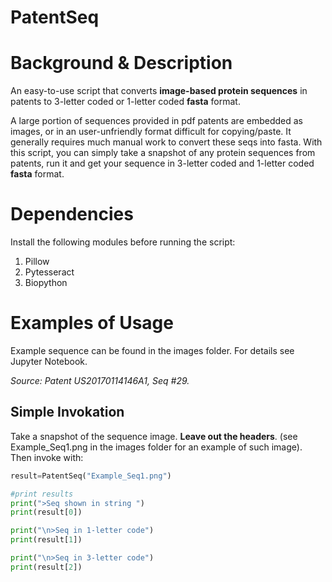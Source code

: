 # PatentSeq

# Background & Description

An easy-to-use script that converts **image-based protein sequences**
in patents to 3-letter coded or 1-letter coded **fasta** format.

A large portion of sequences provided in pdf patents are embedded as images, or in an user-unfriendly format difficult for copying/paste. It generally requires much manual work to convert these seqs into fasta. With this script, you can simply take a snapshot of any protein sequences from patents, run it and get your sequence in 3-letter coded and 1-letter coded **fasta** format.

# Dependencies

Install the following modules before running the script:
1. Pillow
2. Pytesseract
3. Biopython

# Examples of Usage
Example sequence can be found in the images folder. For details see Jupyter Notebook. 

*Source: Patent US20170114146A1, Seq #29.*

## Simple Invokation
Take a snapshot of the sequence image. **Leave out the headers**. (see Example_Seq1.png in the images folder for an example of such image). Then invoke with: 

```python
result=PatentSeq("Example_Seq1.png")

#print results
print(">Seq shown in string ")
print(result[0])

print("\n>Seq in 1-letter code")
print(result[1])

print("\n>Seq in 3-letter code")
print(result[2])
```
